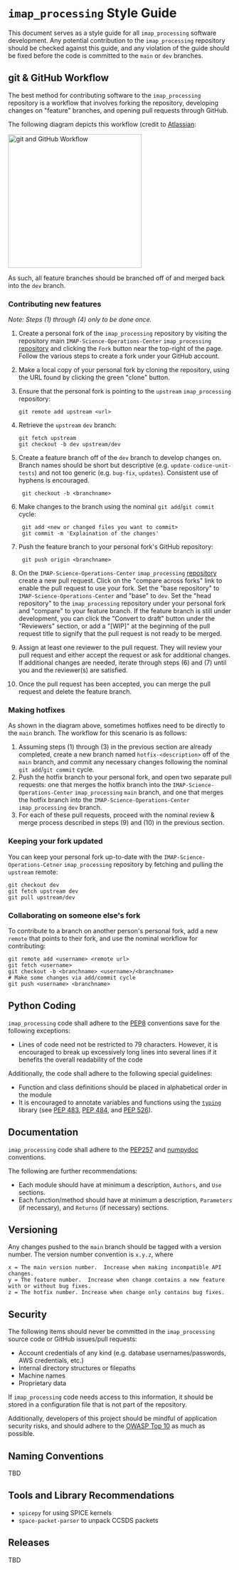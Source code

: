 `imap_processing` Style Guide
=============================

This document serves as a style guide for all `imap_processing` software
development.  Any potential contribution to the `imap_processing` repository
should be checked against this guide, and any violation of the guide should be
fixed before the code is committed to the `main` or `dev` branches.


git & GitHub Workflow
---------------------

The best method for contributing software to the `imap_processing` repository is
a workflow that involves forking the repository, developing changes on "feature"
branches, and opening pull requests through GitHub.

The following diagram depicts this workflow (credit to
[Atlassian](https://www.atlassian.com/git/tutorials/comparing-workflows/gitflow-workflow):

<img src="https://wac-cdn.atlassian.com/dam/jcr:cc0b526e-adb7-4d45-874e-9bcea9898b4a/04%20Hotfix%20branches.svg?cdnVersion=1089" alt="git and GitHub Workflow" width="300" height="300">

As such, all feature branches should be branched off of and merged back into the
`dev` branch.

### Contributing new features

*Note: Steps (1) through (4) only to be done once.*

1. Create a personal fork of the `imap_processing` repository by visiting the
   repository main `IMAP-Science-Operations-Center` `imap_processing`
   [repository](https://github.com/IMAP-Science-Operations-Center/imap_processing)
   and clicking the `Fork` button near the top-right of the page.  Follow the
   various steps to create a fork under your GitHub account.
2. Make a local copy of your personal fork by cloning the repository, using the
   URL found by clicking the green "clone" button.
3. Ensure that the personal fork is pointing to the `upstream` `imap_processing`
   repository:

       git remote add upstream <url>

4. Retrieve the `upstream` `dev` branch:

       git fetch upstream
       git checkout -b dev upstream/dev

6. Create a feature branch off of the `dev` branch to develop changes on.
   Branch names should be short but descriptive (e.g.
   `update-codice-unit-tests`) and not too generic (e.g. `bug-fix`, `updates`).
   Consistent use of hyphens is encouraged.

        git checkout -b <branchname>

7. Make changes to the branch using the nominal `git add`/`git commit` cycle:

        git add <new or changed files you want to commit>
        git commit -m 'Explaination of the changes'

8. Push the feature branch to your personal fork's GitHub repository:

        git push origin <branchname>

9. On the `IMAP-Science-Operations-Center` `imap_processing`
   [repository](https://github.com/IMAP-Science-Operations-Center/imap_processing)
   create a new pull request.  Click on the "compare across forks" link to
   enable the pull request to use your fork.  Set the "base repository" to
   `IMAP-Science-Operations-Center` and "base" to `dev`.  Set the "head
   repository" to the `imap_processing` repository under your personal fork
   and "compare" to your feature branch. If the feature branch is still under
   development, you can click the "Convert to draft" button under the
   "Reviewers" section, or add a "[WIP]" at the beginning of the pull request
   title to signify that the pull request is not ready to be merged.

10. Assign at least one reviewer to the pull request.  They will review your
    pull request and either accept the request or ask for additional changes.
    If additional changes are needed, iterate through steps (6) and (7) until
    you and the reviewer(s) are satisfied.

11. Once the pull request has been accepted, you can merge the pull request and
    delete the feature branch.


### Making hotfixes

As shown in the diagram above, sometimes hotfixes need to be directly to the
`main` branch. The workflow for this scenario is as follows:

1. Assuming steps (1) through (3) in the previous section are already completed,
   create a new branch named `hotfix-<description>` off of the `main` branch,
   and commit any necessary changes following the nominal `git add`/`git commit`
   cycle.
2. Push the hotfix branch to your personal fork, and open two separate pull
   requests: one that merges the hotfix branch into the
   `IMAP-Science-Operations-Center` `imap_processing` `main` branch, and one
   that merges the hotfix branch into the `IMAP-Science-Operations-Center`
   `imap_processing` `dev` branch.
3. For each of these pull requests, proceed with the nominal review & merge
   process described in steps (9) and (10) in the previous section.


### Keeping your fork updated

You can keep your personal fork up-to-date with the
`IMAP-Science-Operations-Cetner` `imap_processing` repository by fetching and
pulling the `upstream` remote:

    git checkout dev
    git fetch upstream dev
    git pull upstream/dev

### Collaborating on someone else's fork

To contribute to a branch on another person's personal fork, add a new `remote`
that points to their fork, and use the nominal workflow for contributing:

    git remote add <username> <remote url>
    git fetch <username>
    git checkout -b <branchname> <username>/<branchname>
    # Make some changes via add/commit cycle
    git push <username> <branchname>

Python Coding
-------------

`imap_processing` code shall adhere to the [PEP8](https://www.python.org/dev/peps/pep-0008/)
conventions save for the following exceptions:

 - Lines of code need not be restricted to 79 characters.  However, it is
encouraged to break up excessively long lines into several lines if it benefits
the overall readability of the code

 Additionally, the code shall adhere to the following special guidelines:

 - Function and class definitions should be placed in alphabetical order in the
module
 - It is encouraged to annotate variables and functions using the
[`typing`](https://docs.python.org/3/library/typing.html) library (see
[PEP 483](https://www.python.org/dev/peps/pep-0483/),
[PEP 484](https://www.python.org/dev/peps/pep-0484/), and
[PEP 526](https://www.python.org/dev/peps/pep-0526/)).


Documentation
-------------

`imap_processing` code shall adhere to the [PEP257](https://www.python.org/dev/peps/pep-0008/)
and [numpydoc](https://numpydoc.readthedocs.io/en/latest/format.html) conventions.

The following are further recommendations:

- Each module should have at minimum a description, `Authors`, and `Use`
sections.
- Each function/method should have at minimum a description, `Parameters` (if
necessary), and `Returns` (if necessary) sections.

Versioning
----------

Any changes pushed to the `main` branch should be tagged with a version number.
The version number convention is `x.y.z`, where

    x = The main version number.  Increase when making incompatible API changes.
    y = The feature number.  Increase when change contains a new feature with or without bug fixes.
    z = The hotfix number. Increase when change only contains bug fixes.


Security
--------

The following items should never be committed in the `imap_processing` source
code or GitHub issues/pull requests:

- Account credentials of any kind (e.g. database usernames/passwords, AWS
credentials, etc.)
- Internal directory structures or filepaths
- Machine names
- Proprietary data

If `imap_processing` code needs access to this information, it should be stored
in a configuration file that is not part of the repository.

Additionally, developers of this project should be mindful of application
security risks, and should adhere to the
[OWASP Top 10](https://www.owasp.org/images/7/72/OWASP_Top_10-2017_%28en%29.pdf.pdf)
as much as possible.

Naming Conventions
------------------

TBD

Tools and Library Recommendations
---------------------------------

- `spicepy` for using SPICE kernels
- `space-packet-parser` to unpack CCSDS packets

Releases
--------

TBD
